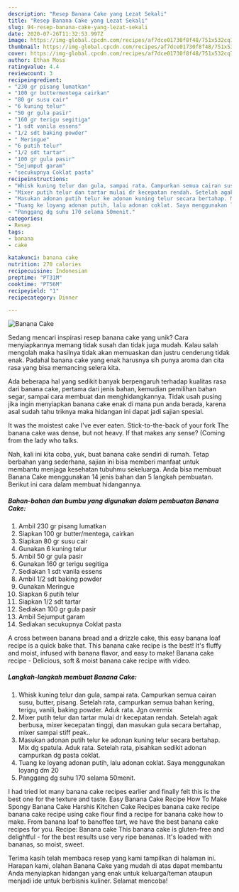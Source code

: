 ```yaml
---
description: "Resep Banana Cake yang Lezat Sekali"
title: "Resep Banana Cake yang Lezat Sekali"
slug: 94-resep-banana-cake-yang-lezat-sekali
date: 2020-07-26T11:32:53.997Z
image: https://img-global.cpcdn.com/recipes/af7dce01730f8f48/751x532cq70/banana-cake-foto-resep-utama.jpg
thumbnail: https://img-global.cpcdn.com/recipes/af7dce01730f8f48/751x532cq70/banana-cake-foto-resep-utama.jpg
cover: https://img-global.cpcdn.com/recipes/af7dce01730f8f48/751x532cq70/banana-cake-foto-resep-utama.jpg
author: Ethan Moss
ratingvalue: 4.4
reviewcount: 3
recipeingredient:
- "230 gr pisang lumatkan"
- "100 gr buttermentega cairkan"
- "80 gr susu cair"
- "6 kuning telur"
- "50 gr gula pasir"
- "160 gr terigu segitiga"
- "1 sdt vanila essens"
- "1/2 sdt baking powder"
- " Meringue"
- "6 putih telur"
- "1/2 sdt tartar"
- "100 gr gula pasir"
- "Sejumput garam"
- "secukupnya Coklat pasta"
recipeinstructions:
- "Whisk kuning telur dan gula, sampai rata. Campurkan semua cairan susu, butter, pisang. Setelah rata, campurkan semua bahan kering, terigu, vanili, baking powder. Aduk rata. Jgn overmix"
- "Mixer putih telur dan tartar mulai dr kecepatan rendah. Setelah agak berbusa, mixer kecepatan tinggi, dan masukan gula secara bertahap, mixer sampai stiff peak.."
- "Masukan adonan putih telur ke adonan kuning telur secara bertahap. Mix dg spatula. Aduk rata. Setelah rata, pisahkan sedikit adonan campurkan dg pasta coklat."
- "Tuang ke loyang adonan putih, lalu adonan coklat. Saya menggunakan loyang dm 20"
- "Panggang dg suhu 170 selama 50menit."
categories:
- Resep
tags:
- banana
- cake

katakunci: banana cake 
nutrition: 270 calories
recipecuisine: Indonesian
preptime: "PT31M"
cooktime: "PT56M"
recipeyield: "1"
recipecategory: Dinner

---
```



![Banana Cake](https://img-global.cpcdn.com/recipes/af7dce01730f8f48/751x532cq70/banana-cake-foto-resep-utama.jpg)

Sedang mencari inspirasi resep banana cake yang unik? Cara menyiapkannya memang tidak susah dan tidak juga mudah. Kalau salah mengolah maka hasilnya tidak akan memuaskan dan justru cenderung tidak enak. Padahal banana cake yang enak harusnya sih punya aroma dan cita rasa yang bisa memancing selera kita.

Ada beberapa hal yang sedikit banyak berpengaruh terhadap kualitas rasa dari banana cake, pertama dari jenis bahan, kemudian pemilihan bahan segar, sampai cara membuat dan menghidangkannya. Tidak usah pusing jika ingin menyiapkan banana cake enak di mana pun anda berada, karena asal sudah tahu triknya maka hidangan ini dapat jadi sajian spesial.

It was the moistest cake I&#39;ve ever eaten. Stick-to-the-back of your fork The banana cake was dense, but not heavy. If that makes any sense? (Coming from the lady who talks.


Nah, kali ini kita coba, yuk, buat banana cake sendiri di rumah. Tetap berbahan yang sederhana, sajian ini bisa memberi manfaat untuk membantu menjaga kesehatan tubuhmu sekeluarga. Anda bisa membuat Banana Cake menggunakan 14 jenis bahan dan 5 langkah pembuatan. Berikut ini cara dalam membuat hidangannya.

<!--inarticleads1-->

##### Bahan-bahan dan bumbu yang digunakan dalam pembuatan Banana Cake:

1. Ambil 230 gr pisang lumatkan
1. Siapkan 100 gr butter/mentega, cairkan
1. Siapkan 80 gr susu cair
1. Gunakan 6 kuning telur
1. Ambil 50 gr gula pasir
1. Gunakan 160 gr terigu segitiga
1. Sediakan 1 sdt vanila essens
1. Ambil 1/2 sdt baking powder
1. Gunakan  Meringue
1. Siapkan 6 putih telur
1. Siapkan 1/2 sdt tartar
1. Sediakan 100 gr gula pasir
1. Ambil Sejumput garam
1. Sediakan secukupnya Coklat pasta


A cross between banana bread and a drizzle cake, this easy banana loaf recipe is a quick bake that. This banana cake recipe is the best! It&#39;s fluffy and moist, infused with banana flavor, and easy to make! Banana cake recipe - Delicious, soft &amp; moist banana cake recipe with video. 

<!--inarticleads2-->

##### Langkah-langkah membuat Banana Cake:

1. Whisk kuning telur dan gula, sampai rata. Campurkan semua cairan susu, butter, pisang. Setelah rata, campurkan semua bahan kering, terigu, vanili, baking powder. Aduk rata. Jgn overmix
1. Mixer putih telur dan tartar mulai dr kecepatan rendah. Setelah agak berbusa, mixer kecepatan tinggi, dan masukan gula secara bertahap, mixer sampai stiff peak..
1. Masukan adonan putih telur ke adonan kuning telur secara bertahap. Mix dg spatula. Aduk rata. Setelah rata, pisahkan sedikit adonan campurkan dg pasta coklat.
1. Tuang ke loyang adonan putih, lalu adonan coklat. Saya menggunakan loyang dm 20
1. Panggang dg suhu 170 selama 50menit.


I had tried lot many banana cake recipes earlier and finally felt this is the best one for the texture and taste. Easy Banana Cake Recipe How To Make Spongy Banana Cake Harshis Kitchen Cake Recipes banana cake recipe banana cake recipe using cake flour find a recipe for banana cake how to make. From banana loaf to banoffee tart, we have the best banana cake recipes for you. Recipe: Banana cake This banana cake is gluten-free and delightful - for the best results use very ripe bananas. It&#39;s loaded with bananas, so moist, sweet. 

Terima kasih telah membaca resep yang kami tampilkan di halaman ini. Harapan kami, olahan Banana Cake yang mudah di atas dapat membantu Anda menyiapkan hidangan yang enak untuk keluarga/teman ataupun menjadi ide untuk berbisnis kuliner. Selamat mencoba!
